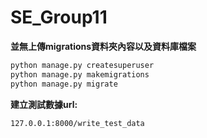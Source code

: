 # SE_Group11

**並無上傳migrations資料夾內容以及資料庫檔案**
```python
python manage.py createsuperuser
python manage.py makemigrations
python manage.py migrate
```

**建立測試數據url:**
```
127.0.0.1:8000/write_test_data
```